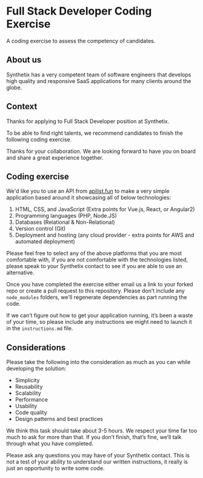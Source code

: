 # Full Stack Developer Coding Exercise
A coding exercise to assess the competency of candidates.

## About us
Synthetix has a very competent team of software engineers that develops high quality and responsive SaaS applications for many clients around the globe.

## Context
Thanks for applying to Full Stack Developer position at Synthetix.

To be able to find right talents, we recommend candidates to finish the following coding exercise.

Thanks for your collaboration. We are looking forward to have you on board and share a great experience together. 


## Coding exercise

We'd like you to use an API from  [apilist.fun](https://apilist.fun)  to make a very simple application based around it showcasing all of below technologies:

1.  HTML, CSS, and JavaScript (Extra points for Vue.js, React, or Angular2)
2.  Programming languages (PHP, Node.JS)
3.  Databases (Relational & Non-Relational)
4.  Version control (Git)
5.  Deployment and hosting (any cloud provider - extra points for AWS and automated deployment)

Please feel free to select any of the above platforms that you are most comfortable with, if you are not comfortable with the technologies listed, please speak to your Synthetix contact to see if you are able to use an alternative.

Once you have completed the exercise either email us a link to your forked repo or create a pull request to this repository. Please don’t include any  `node_modules`  folders, we'll regenerate dependencies as part running the code.

If we can’t figure out how to get your application running, it’s been a waste of your time, so please include any instructions we might need to launch it in the `instructions.md` file.

## Considerations
Please take the following into the consideration as much as you can while developing the solution:

- Simplicity
- Reusability
- Scalability
- Performance
- Usability
- Code quality
- Design patterns and best practices

We think this task should take about 3-5 hours. We respect your time far too much to ask for more than that. If you don’t finish, that’s fine, we’ll talk through what you have completed.

Please ask any questions you may have of your Synthetix contact. This is not a test of your ability to understand our written instructions, it really is just an opportunity to write some code.
